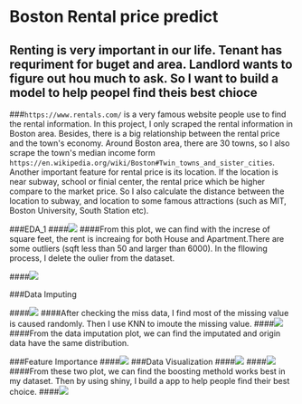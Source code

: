 # Boston Rental price predict
## Renting is very important in our life. Tenant has requriment for buget and area. Landlord wants to figure out hou much to ask. So I want to build a model to help peopel find theis best chioce
###`https://www.rentals.com/` is a very famous website people use to find the rental information. In this project, I only scraped the rental information in Boston area. Besides, there is a big relationship between the rental price and the town's economy. Around Boston area, there are 30 towns, so I also scrape the town's median income form `https://en.wikipedia.org/wiki/Boston#Twin_towns_and_sister_cities`. Another important feature for rental price is its location. If the location is near subway, school or finial center, the rental price which be higher compare to the market price. So I also calculate the distance between the location to subway, and location to some famous attractions (such as MIT, Boston University, South Station etc).

###EDA_1
####![](https://raw.githubusercontent.com/danwang123/Boston_Rental/master/Image/Boston%20Rental%20Price%20Prediction.003.jpeg)
####From this plot, we can find with the increse of square feet, the rent is increaing for both House and Apartment.There are some outliers (sqft less than 50 and larger than 6000). In the fllowing process, I delete the oulier from the dataset.

####![](https://raw.githubusercontent.com/danwang123/Boston_Rental/master/Image/Boston%20Rental%20Price%20Prediction.004.jpeg)

###Data Imputing

####![](https://raw.githubusercontent.com/danwang123/Boston_Rental/master/Image/Boston%20Rental%20Price%20Prediction.005.jpeg)
####After checking the miss data, I find most of the missing value is caused randomly. Then I use KNN to imoute the missing value. 
####![](https://raw.githubusercontent.com/danwang123/Boston_Rental/master/Image/Boston%20Rental%20Price%20Prediction.006.jpeg)
####From the data imputation plot, we can find the imputated and origin data have the same distribution.

###Feature Importance
####![](https://raw.githubusercontent.com/danwang123/Boston_Rental/master/Image/Boston%20Rental%20Price%20Prediction.007.jpeg)
###Data Visualization
####![](https://raw.githubusercontent.com/danwang123/Boston_Rental/master/Image/Boston%20Rental%20Price%20Prediction.008.jpeg)
####![](https://raw.githubusercontent.com/danwang123/Boston_Rental/master/Image/Boston%20Rental%20Price%20Prediction.009.jpeg)
####From these two plot, we can find the boosting methold works best in my dataset. Then by using shiny, I build a app to help people find their best choice.
####![](https://raw.githubusercontent.com/danwang123/Boston_Rental/master/Image/Screen%20Shot%20.png)
